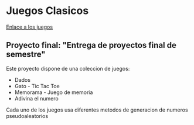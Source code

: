 # Juegos Clasicos

[Enlace a los juegos](https://dualipin.github.io/juegos-clasicos/public/)

## Proyecto final: "Entrega de proyectos final de semestre"

Este proyecto dispone de una coleccion de juegos:
* Dados
* Gato - Tic Tac Toe
* Memorama - Juego de memoria
* Adivina el numero 

Cada uno de los juegos usa diferentes metodos de generacion de numeros pseudoaleatorios
